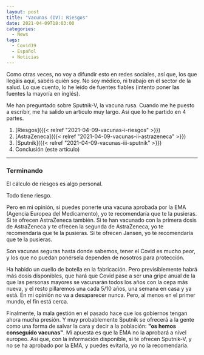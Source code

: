 ```yaml
---
layout: post
title: "Vacunas (IV): Riesgos"
date: 2021-04-09T18:03:00
categories:
  - News
tags:
  - Covid19
  - Español
  - Noticias
---
```


Como otras veces, no voy a difundir esto en redes sociales, así que, los que llegáis aquí, sabéis quién soy. No soy médico, ni trabajo en el sector de la salud. Lo que cuento, lo he leído de fuentes fiables (intento poner las fuentes la mayoría en inglés).

Me han preguntado sobre Sputnik-V, la vacuna rusa. Cuando me he puesto a escribir, me ha salido un artículo muy largo. Así que lo he partido en 4 partes.

1. [Riesgos]({{< relref "2021-04-09-vacunas-i-riesgos" >}})
2. [AstraZeneca]({{< relref "2021-04-09-vacunas-ii-astrazeneca" >}})
3. [Sputnik]({{< relref "2021-04-09-vacunas-iii-sputnik" >}})
4. Conclusión (este artículo)

---

### Terminando

El cálculo de riesgos es algo personal.

Todo tiene riesgo.

Pero en mi opinión, si puedes ponerte una vacuna aprobada por la EMA (Agencia Europea del Medicamento), yo te recomendaría que te la pusieras. Si te ofrecen AstraZeneca también. Si te han vacunado con la primera dosis de AstraZeneca y te ofrecen la segunda de AstraZeneca, yo te recomendaría que te la pusieras. Si te ofrecen Jansen, yo te recomendaría que te la pusieras.

Son vacunas seguras hasta donde sabemos, tener el Covid es mucho peor, y los que no puedan ponérsela dependen de nosotros para protección.

Ha habido un cuello de botella en la fabricación. Pero previsiblemente habrá más dosis disponibles, que hará que Covid pase a ser una gripe anual de la que las personas mayores se vacunarán todos los años con la cepa más nueva, y el resto pillaremos una cada 5/10 años, una semana en casa y ya está. En mi opinión no va a desaparecer nunca. Pero, al menos en el primer mundo, el fin está cerca.

Finalmente, la mala gestión en el pasado hace que los gobiernos tengan ahora mucha presión. Y muy probablemente Sputnik se ofrecerá a la gente como una forma de salvar la cara y decir a la población: **"os hemos conseguido vacunas"**. Mi apuesta es que la EMA no la aprobará a nivel europeo. Asi que, con la información disponible, si te ofrecen Sputnik-V, y no se ha aprobado por la EMA, y puedes evitarla, yo no la recomendaría.
